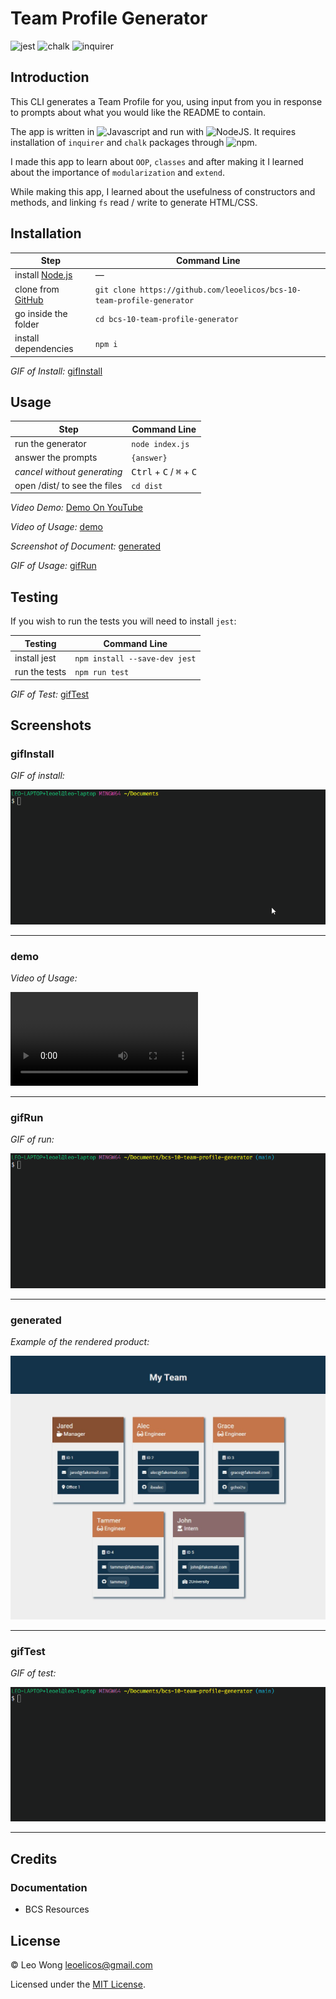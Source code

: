# Team Profile Generator

![jest](https://img.shields.io/badge/16.14.2-0?label=jest&labelColor=white&color=black) ![chalk](https://img.shields.io/badge/4.1.2-0?label=chalk&labelColor=white&color=black) ![inquirer](https://img.shields.io/badge/8.2.2-0?label=inquirer&labelColor=white&color=black)

## Introduction

This CLI generates a Team Profile for you, using input from you in response to prompts about what you would like the README to contain.

The app is written in ![Javascript](https://img.shields.io/badge/ES6-0?label=javascript&labelColor=white&color=black) and run with ![NodeJS](https://img.shields.io/badge/16.14.2-0?label=node.js&labelColor=white&color=black). It requires installation of `inquirer` and `chalk` packages through ![npm](https://img.shields.io/badge/8.x-0?label=npm&labelColor=white&color=black).

I made this app to learn about `OOP`, `classes` and after making it I learned about the importance of `modularization` and `extend`.

While making this app, I learned about the usefulness of constructors and methods, and linking `fs` read / write to generate HTML/CSS.

## Installation

| Step                                                                           | Command Line                                                           |
| ------------------------------------------------------------------------------ | ---------------------------------------------------------------------- |
| install [Node.js](https://nodejs.org/en/download/)                             | —                                                                      |
| clone from [GitHub](https://github.com/leoelicos/bcs-09-good-readme-generator) | `git clone https://github.com/leoelicos/bcs-10-team-profile-generator` |
| go inside the folder                                                           | `cd bcs-10-team-profile-generator`                                     |
| install dependencies                                                           | `npm i`                                                                |

_GIF of Install:_ [gifInstall](#gifInstall)

## Usage

| Step                         | Command Line                                                 |
| ---------------------------- | ------------------------------------------------------------ |
| run the generator            | `node index.js`                                              |
| answer the prompts           | `{answer}`                                                   |
| _cancel without generating_  | <kbd>Ctrl</kbd> + <kbd>C</kbd> / <kbd>⌘</kbd> + <kbd>C</kbd> |
| open /dist/ to see the files | `cd dist`                                                    |

_Video Demo:_ [Demo On YouTube](https://youtu.be/lAuM7ytCxaU)

_Video of Usage:_ [demo](#demo)

_Screenshot of Document:_ [generated](#generated)

_GIF of Usage:_ [gifRun](#gifRun)

## Testing

If you wish to run the tests you will need to install `jest`:

| Testing       | Command Line                  |
| ------------- | ----------------------------- |
| install jest  | `npm install --save-dev jest` |
| run the tests | `npm run test`                |

_GIF of Test:_ [gifTest](#gifTest)

## Screenshots

### gifInstall

_GIF of install:_

![gifInstall](./Assets/img/gifInstall.gif)

---

### demo

_Video of Usage:_

![demo](./Assets/mp4/teamProfileGeneratorDemo.mp4)

---

### gifRun

_GIF of run:_

![gifRun](./Assets/img/gifRun.gif)

---

### generated

_Example of the rendered product:_

![document](./Assets/img/generated.jpg)

---

### gifTest

_GIF of test:_

![gifTest](./Assets/img/gifTest.gif)

---

## Credits

### Documentation

-  BCS Resources

## License

&copy; Leo Wong <leoelicos@gmail.com>

Licensed under the [MIT License](./LICENSE).
